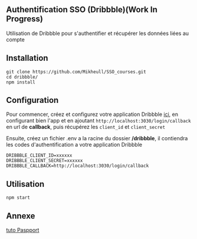## Authentification SSO (Dribbble)(Work In Progress)

 
Utilisation de Dribbble pour s'authentifier et récupérer les données liées au compte

## Installation
```
git clone https://github.com/Mikheull/SSO_courses.git
cd dribbble/
npm install
```

## Configuration 
Pour commencer, créez et configurez votre application Dribbble [ici](https://dribbble.com/account/applications/new), en configurant bien l'app et en ajoutant `http://localhost:3030/login/callback` en url de **callback**, puis récupérez les `client_id` et `client_secret`

Ensuite, créez un fichier .env a la racine du dossier **/dribbble**, il contiendra les codes d'authentification a votre application Dribbble
```
DRIBBBLE_CLIENT_ID=xxxxxx
DRIBBBLE_CLIENT_SECRET=xxxxxx
DRIBBBLE_CALLBACK=http://localhost:3030/login/callback
```

## Utilisation
```
npm start
```

## Annexe
[tuto Paspport](http://www.passportjs.org/packages/passport-dribbble/)
